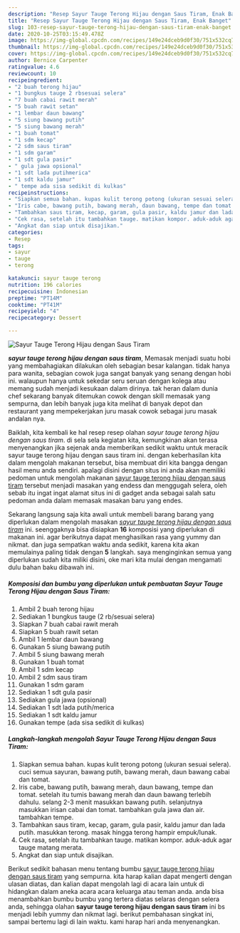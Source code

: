 ```yaml
---
description: "Resep Sayur Tauge Terong Hijau dengan Saus Tiram, Enak Banget"
title: "Resep Sayur Tauge Terong Hijau dengan Saus Tiram, Enak Banget"
slug: 103-resep-sayur-tauge-terong-hijau-dengan-saus-tiram-enak-banget
date: 2020-10-25T03:15:49.478Z
image: https://img-global.cpcdn.com/recipes/149e24dceb9d0f30/751x532cq70/sayur-tauge-terong-hijau-dengan-saus-tiram-foto-resep-utama.jpg
thumbnail: https://img-global.cpcdn.com/recipes/149e24dceb9d0f30/751x532cq70/sayur-tauge-terong-hijau-dengan-saus-tiram-foto-resep-utama.jpg
cover: https://img-global.cpcdn.com/recipes/149e24dceb9d0f30/751x532cq70/sayur-tauge-terong-hijau-dengan-saus-tiram-foto-resep-utama.jpg
author: Bernice Carpenter
ratingvalue: 4.6
reviewcount: 10
recipeingredient:
- "2 buah terong hijau"
- "1 bungkus tauge 2 rbsesuai selera"
- "7 buah cabai rawit merah"
- "5 buah rawit setan"
- "1 lembar daun bawang"
- "5 siung bawang putih"
- "5 siung bawang merah"
- "1 buah tomat"
- "1 sdm kecap"
- "2 sdm saus tiram"
- "1 sdm garam"
- "1 sdt gula pasir"
- " gula jawa opsional"
- "1 sdt lada putihmerica"
- "1 sdt kaldu jamur"
- " tempe ada sisa sedikit di kulkas"
recipeinstructions:
- "Siapkan semua bahan. kupas kulit terong potong (ukuran sesuai selera). cuci semua sayuran, bawang putih, bawang merah, daun bawang cabai dan tomat."
- "Iris cabe, bawang putih, bawang merah, daun bawang, tempe dan tomat. setelah itu tumis bawang merah dan daun bawang terlebih dahulu. selang 2-3 menit masukkan bawang putih. selanjutnya masukkan irisan cabai dan tomat. tambahkan gula jawa dan air. tambahkan tempe."
- "Tambahkan saus tiram, kecap, garam, gula pasir, kaldu jamur dan lada putih. masukkan terong. masak hingga terong hampir empuk/lunak."
- "Cek rasa, setelah itu tambahkan tauge. matikan kompor. aduk-aduk agar tauge matang merata."
- "Angkat dan siap untuk disajikan."
categories:
- Resep
tags:
- sayur
- tauge
- terong

katakunci: sayur tauge terong 
nutrition: 196 calories
recipecuisine: Indonesian
preptime: "PT14M"
cooktime: "PT41M"
recipeyield: "4"
recipecategory: Dessert

---
```



![Sayur Tauge Terong Hijau dengan Saus Tiram](https://img-global.cpcdn.com/recipes/149e24dceb9d0f30/751x532cq70/sayur-tauge-terong-hijau-dengan-saus-tiram-foto-resep-utama.jpg)

<b><i>sayur tauge terong hijau dengan saus tiram</i></b>, Memasak menjadi suatu hobi yang membahagiakan dilakukan oleh sebagian besar kalangan. tidak hanya para wanita, sebagian cowok juga sangat banyak yang senang dengan hobi ini. walaupun hanya untuk sekedar seru seruan dengan kolega atau memang sudah menjadi kesukaan dalam dirinya. tak heran dalam dunia chef sekarang banyak ditemukan cowok dengan skill memasak yang sempurna, dan lebih banyak juga kita melihat di banyak depot dan restaurant yang mempekerjakan juru masak cowok sebagai juru masak andalan nya.

Baiklah, kita kembali ke hal resep resep olahan <i>sayur tauge terong hijau dengan saus tiram</i>. di sela sela kegiatan kita, kemungkinan akan terasa menyenangkan jika sejenak anda memberikan sedikit waktu untuk meracik sayur tauge terong hijau dengan saus tiram ini. dengan keberhasilan kita dalam mengolah makanan tersebut, bisa membuat diri kita bangga dengan hasil menu anda sendiri. apalagi disini dengan situs ini anda akan memiliki pedoman untuk mengolah makanan <u>sayur tauge terong hijau dengan saus tiram</u> tersebut menjadi masakan yang endess dan menggugah selera, oleh sebab itu ingat ingat alamat situs ini di gadget anda sebagai salah satu pedoman anda dalam memasak masakan baru yang endes.




Sekarang langsung saja kita awali untuk membeli barang barang yang diperlukan dalam mengolah masakan <u><i>sayur tauge terong hijau dengan saus tiram</i></u> ini. seenggaknya bisa disiapkan <b>16</b> komposisi yang diperlukan di makanan ini. agar berikutnya dapat menghasilkan rasa yang yummy dan nikmat. dan juga sempatkan waktu anda sedikit, karena kita akan memulainya paling tidak dengan <b>5</b> langkah. saya menginginkan semua yang diperlukan sudah kita miliki disini, oke mari kita mulai dengan mengamati dulu bahan baku dibawah ini.

<!--inarticleads1-->

##### Komposisi dan bumbu yang diperlukan untuk pembuatan Sayur Tauge Terong Hijau dengan Saus Tiram:

1. Ambil 2 buah terong hijau
1. Sediakan 1 bungkus tauge (2 rb/sesuai selera)
1. Siapkan 7 buah cabai rawit merah
1. Siapkan 5 buah rawit setan
1. Ambil 1 lembar daun bawang
1. Gunakan 5 siung bawang putih
1. Ambil 5 siung bawang merah
1. Gunakan 1 buah tomat
1. Ambil 1 sdm kecap
1. Ambil 2 sdm saus tiram
1. Gunakan 1 sdm garam
1. Sediakan 1 sdt gula pasir
1. Sediakan  gula jawa (opsional)
1. Sediakan 1 sdt lada putih/merica
1. Sediakan 1 sdt kaldu jamur
1. Gunakan  tempe (ada sisa sedikit di kulkas)




<!--inarticleads2-->

##### Langkah-langkah mengolah Sayur Tauge Terong Hijau dengan Saus Tiram:

1. Siapkan semua bahan. kupas kulit terong potong (ukuran sesuai selera). cuci semua sayuran, bawang putih, bawang merah, daun bawang cabai dan tomat.
1. Iris cabe, bawang putih, bawang merah, daun bawang, tempe dan tomat. setelah itu tumis bawang merah dan daun bawang terlebih dahulu. selang 2-3 menit masukkan bawang putih. selanjutnya masukkan irisan cabai dan tomat. tambahkan gula jawa dan air. tambahkan tempe.
1. Tambahkan saus tiram, kecap, garam, gula pasir, kaldu jamur dan lada putih. masukkan terong. masak hingga terong hampir empuk/lunak.
1. Cek rasa, setelah itu tambahkan tauge. matikan kompor. aduk-aduk agar tauge matang merata.
1. Angkat dan siap untuk disajikan.




Berikut sedikit bahasan menu tentang bumbu <u>sayur tauge terong hijau dengan saus tiram</u> yang sempurna. kita harap kalian dapat mengerti dengan ulasan diatas, dan kalian dapat mengolah lagi di acara lain untuk di hidangkan dalam aneka acara acara keluarga atau teman anda. anda bisa menambahkan bumbu bumbu yang tertera diatas selaras dengan selera anda, sehingga olahan <b>sayur tauge terong hijau dengan saus tiram</b> ini bs menjadi lebih yummy dan nikmat lagi. berikut pembahasan singkat ini, sampai bertemu lagi di lain waktu. kami harap hari anda menyenangkan.

